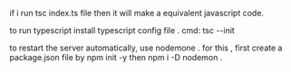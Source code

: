 if i run tsc index.ts file then it will make a equivalent javascript code.

to run typescript install typescript config file . cmd: tsc --init

to restart the server automatically, use nodemone .
for this , first create a package.json file by npm init -y
then npm i -D nodemon .
